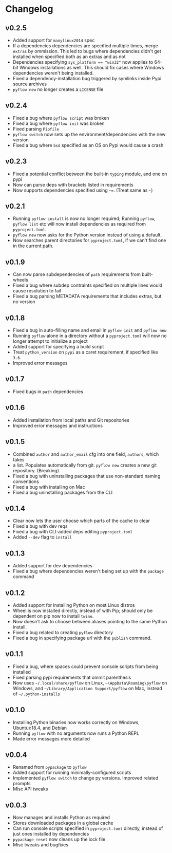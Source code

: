 # Changelog

## v0.2.5
- Added support for `manylinux2014` spec
- If a dependencies dependencies are specified multiple times, merge `extras`
by ommission. This led to bugs where dependencies didn't get installed when
specified both as an extras and as not
- Dependencies specifying `sys_platform == "win32"` now applies to 64-bit
Windows installations as well. This should fix cases where Windows dependencies
weren't being installed.
- Fixed a dependency-installation bug triggered by symlinks inside Pypi source archives
- `pyflow new` no longer creates a `LICENSE` file

## v0.2.4
- Fixed a bug where `pyflow script` was broken
- Fixed a bug where `pyflow init` was broken
- Fixed parsing `Pipfile`
- `pyflow switch` now sets up the environment/dependencies with the new version
- Fixed a bug where `bsd` specified as an OS on Pypi would cause a crash

## v0.2.3
- Fixed a potential conflict between the built-in `typing` module, and one on pypi
- Now can parse deps with brackets listed in requirements
- Now supports dependencies specified using `~=`. (Treat same as `~`)

## v0.2.1
- Running `pyflow install` is now no longer required; Running `pyflow`, `pyflow list` etc
will now install dependencies as required from `pyproject.toml`.
- `pyflow new` now asks for the Python version instead of using a default.
- Now searches parent directories for `pyproject.toml`, if we can't find one
in the current path.

## v0.1.9
- Can now parse subdependencies of `path` requirements from built-wheels
- Fixed a bug where subdep contraints specified on multiple lines would
cause resolution to fail
- Fixed a bug parsing METADATA requirements that includes extras, but no version

## v0.1.8
- Fixed a bug in auto-filling name and email in `pyflow init` and `pyflow new`
- Running `pyflow` alone in a directory without a `pyproject.toml` will now no
longer attempt to initialize a project
- Added support for specifying a build script
- Treat `python_version` on `pypi` as a caret requirement, if specified like `3.6`.
- Improved error messages

## v0.1.7
- Fixed bugs in `path` dependencies

## v0.1.6
- Added installation from local paths and Git repositories
- Improved error messages and instructions

## v0.1.5
- Combined `author` and `author_email` cfg into one field, `authors`, which takes
- a list. Populates automatically from git. `pyflow new` creates
 a new git repository. (Breaking)
- Fixed a bug with uninstalling packages that use non-standard naming conventions
- Fixed a bug with installing on Mac
- Fixed a bug uninstalling packages from the CLI

## v0.1.4
- Clear now lets the user choose which parts of the cache to clear
- Fixed a bug with dev reqs
- Fixed a bug with CLI-added deps editing `pyproject.toml`
- Added `--dev` flag to `install`

## v0.1.3
- Added support for dev dependencies
- Fixed a bug where dependencies weren't being set up with the `package` command

## v0.1.2
- Added support for installing Python on most Linux distros
- Wheel is now installed directly, instead of with Pip; should only be dependent on
pip now to install `twine`.
- Now doesn't ask to choose between aliases pointing to the same Python install.
- Fixed a bug related to creating `pyflow` directory
- Fixed a bug in specifying package url with the `publish` command.


## v0.1.1
- Fixed a bug, where spaces could prevent console scripts from being installed
- Fixed parsing pypi requirements that ommit parenthesis
- Now uses `~/.local/share/pyflow` on Linux, `~\AppData\Roaming\pyflow` on Windows, and
`~/Library/Application Support/pyflow` on Mac, instead of `~/.python-installs`

## v0.1.0
- Installing Python binaries now works correctly on Windows, Ubuntu≥18.4, and Debian
- Running `pyflow` with no arguments now runs a Python REPL
- Made error messages more detailed

## v0.0.4
- Renamed from `pypackage` to `pyflow`
- Added support for running minimally-configured scripts
- Implemented `pyflow switch` to change py versions. Improved related prompts
- Misc API tweaks

## v0.0.3
- Now manages and installs Python as required
- Stores downloaded packages in a global cache
- Can run console scripts specified in `pyproject.toml` directly, instead of just
ones installed by dependencies
- `pypackage reset` now cleans up the lock file
- Misc tweaks and bugfixes
